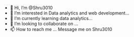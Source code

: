 - 👋 Hi, I’m @Shru3010
- 👀 I’m interested in Data analytics and web development...
- 🌱 I’m currently learning data analytics...
- 💞️ I’m looking to collaborate on ...
- 📫 How to reach me ...
  Message me on  Shru3010
<!---
Shru3010/Shru3010 is a ✨ special ✨ repository because its `README.md` (this file) appears on your GitHub profile.
You can click the Preview link to take a look at your changes.
--->
